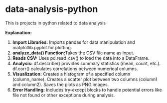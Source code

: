 # data-analysis-python
<p>This is projects in python related to data analysis</p>
<p><b>Explanation:</b></p>
<ol>
  <li><b>Import Libraries:</b> Imports pandas for data manipulation and matplotlib.pyplot for plotting.</li>
<li><b>analyze_data() Function:</b>Takes the CSV file name as input.</li>
<li><b>Reads CSV:</b> Uses pd.read_csv() to load the data into a DataFrame.</li>
<li><b>Analysis:</b>
  df.describe() provides summary statistics (mean, count, etc.).
df.corr() calculates correlations between numerical columns.</li>
<li><b>Visualization:</b>
  Creates a histogram of a specified column (column_name).
Creates a scatter plot between two columns (column1 and column2).
Saves the plots as PNG images.</li>
<li><b>Error Handling:</b> Includes try-except blocks to handle potential errors like file not found or other exceptions during analysis.</li></ol>
